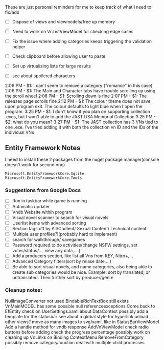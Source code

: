 These are just personal reminders for me to keep track of what I need to fix/add

- [ ] Dispose of views and viewmodels/free up memory
- [ ] Need to work on VnListViewModel for checking edge cases
- [ ] Fix the issue where adding categories keeps triggering the validation helper
- [ ] Check clipboard before allowing user to paste
- [ ] Set up virtualizing lists for large results
- [ ] see about spoilered characters



2:06 PM - $1: I can't seem to remove a category ("romance" in this case)
2:06 PM - $1: The Main and Character tabs have trouble scrolling up using the scroll wheel
2:06 PM - $1: Scrolling down is fine
2:07 PM - $1: The releases page scrolls fine
2:12 PM - $1: The colour theme does not save upon program exit. The colour defaults to light blue when I open the program.
3:25 PM - $1: I don't know if you plan on supporting collection .exes, but I wan't able to add the JAST USA Memorial Collection
3:25 PM - $2: what do you mean?
3:27 PM - $1: The JAST collection has 3 VNs tied to one .exe. I've tried adding it with both the collection vn ID and the IDs of the individual VNs




## Entity Framework Notes
I need to install these 2 packages from the nuget package manager(console doesn't work for second one)
```
Microsoft.EntityFrameworkCore.Sqlite
Microsoft.EntityFrameworkCore.Tools
```


### Suggestions from Google Docs
- [ ] Run in taskbar while game is running
- [ ] Automatic updater
- [ ] Vndb Website within program
- [ ] Visual novel scanner to search for visual novels
- [ ] Userlist items with advanced sorting
- [ ] Section tags off by All/Content/ Sexual Content/ Technical content
- [ ] Multiple user profiles?!(probably hard to implement)
- [ ] search for walkthrough/ savegames
- [ ] Password required to do activities(change NSFW settings, set votes/status/…, view any data,....)
- [ ] Add a producers section, like list all Vns from KEY, Nitro+,...
- [ ] Advanced Category filters(sort by relase date,...)
- [ ] Be able to sort visual novels, and name categories, also being able to create sub categories would be nice. Example: sort by translated, or untranslated. Then further sort by producer/genre

### Cleanup notes:
NullImageConverter not used
BindableRichTextBox still exists
VnMainMODEL has some possible null referenceexceptions
Come back to EfEntity
check on UserSettings.xaml about DataContext
possibly add a template for the statusbar
see about a global style for hyperlink
unload other views?
move as many images to svg/xaml, like in StatusBarViewModel
Add a handle method for vndb response
AddVnViewModel check radio buttons before adding
check the progress percentage
possibly work on cleaning up VnLinks on Binding
ContextMenu RemoveFromCategory possibly remove categoryJunction
deal with multiple child processes